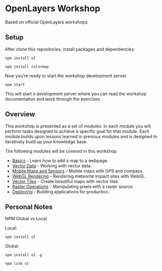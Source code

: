 # OpenLayers Workshop
Based on official OpenLayers workshops.

## Setup
After clone this repositories, install packages and dependencies:

    npm install ol

    npm install colormap

Now you're ready to start the workshop development server.

    npm start

This will start a development server where you can read the workshop documentation and work through the exercises.  

## Overview

This workshop is presented as a set of modules.  In each module you will perform tasks designed to achieve a specific goal for that module.  Each module builds upon lessons learned in previous modules and is designed to iteratively build up your knowledge base.

The following modules will be covered in this workshop:

* [Basics](basics/README.md) - Learn how to add a map to a webpage.
* [Vector Data](vector/README.md) - Working with vector data.
* [Mobile Maps and Sensors](mobile/README.md) - Mobile maps with GPS and compass.
* [WebGL Rendering](webgl/README.md) - Rendering meteorite impact sites with WebGL.
* [Vector Tiles](vectortile/README.md) - Create beautiful maps with vector tiles.
* [Raster Operations](raster/README.md) - Manipulating pixels with a raster source.
* [Deploying](deploying/README.md) - Building applications for production.

## Personal Notes
NPM Global vs Local

Local:

    npm install ol

Global:

    npm install ol -g
    
    npm link ol
